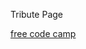 Tribute Page

[free code camp](https://www.freecodecamp.org/learn/responsive-web-design/responsive-web-design-projects/build-a-tribute-page)
